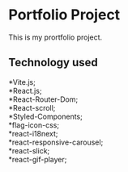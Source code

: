 
# Portfolio Project
This is my prortfolio project.

## Technology used
*Vite.js;  
*React.js;  
*React-Router-Dom;  
*React-scroll;  
*Styled-Components;  
*flag-icon-css;  
*react-i18next;  
*react-responsive-carousel;  
*react-slick;  
*react-gif-player;

